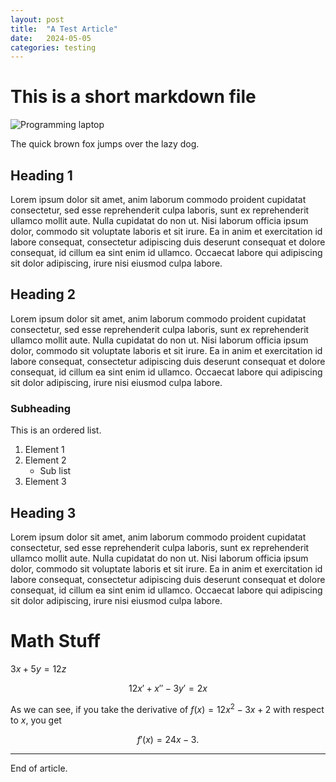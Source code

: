 ```yaml
---
layout: post
title:  "A Test Article"
date:   2024-05-05
categories: testing
---
```


# This is a short markdown file

![Programming laptop](/assets/images/programming-stock-img.png)

The quick brown fox jumps over the lazy dog.

## Heading 1
Lorem ipsum dolor sit amet, anim laborum commodo proident cupidatat consectetur, sed esse reprehenderit culpa laboris, sunt ex reprehenderit ullamco mollit aute. Nulla cupidatat do non ut. Nisi laborum officia ipsum dolor, commodo sit voluptate laboris et sit irure. Ea in anim et exercitation id labore consequat, consectetur adipiscing duis deserunt consequat et dolore consequat, id cillum ea sint enim id ullamco. Occaecat labore qui adipiscing sit dolor adipiscing, irure nisi eiusmod culpa labore.

## Heading 2
Lorem ipsum dolor sit amet, anim laborum commodo proident cupidatat consectetur, sed esse reprehenderit culpa laboris, sunt ex reprehenderit ullamco mollit aute. Nulla cupidatat do non ut. Nisi laborum officia ipsum dolor, commodo sit voluptate laboris et sit irure. Ea in anim et exercitation id labore consequat, consectetur adipiscing duis deserunt consequat et dolore consequat, id cillum ea sint enim id ullamco. Occaecat labore qui adipiscing sit dolor adipiscing, irure nisi eiusmod culpa labore.

### Subheading

This is an ordered list.

1.  Element 1
2. Element 2
    * Sub list
3. Element 3

## Heading 3
Lorem ipsum dolor sit amet, anim laborum commodo proident cupidatat consectetur, sed esse reprehenderit culpa laboris, sunt ex reprehenderit ullamco mollit aute. Nulla cupidatat do non ut. Nisi laborum officia ipsum dolor, commodo sit voluptate laboris et sit irure. Ea in anim et exercitation id labore consequat, consectetur adipiscing duis deserunt consequat et dolore consequat, id cillum ea sint enim id ullamco. Occaecat labore qui adipiscing sit dolor adipiscing, irure nisi eiusmod culpa labore.

# Math Stuff

$3x + 5y = 12z$

$$12 x' + x'' - 3y' = 2x$$

As we can see, if you take the derivative of $f(x) = 12x^2 - 3x + 2$ with respect to $x$, you get 

$$f'(x) = 24 x - 3.$$

---

End of article.